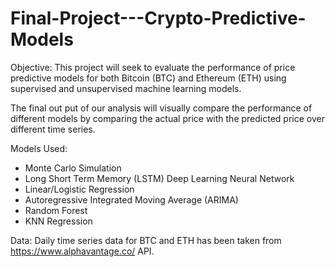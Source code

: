 # Final-Project---Crypto-Predictive-Models

Objective: This project will seek to evaluate the performance of price predictive models for both Bitcoin (BTC) and Ethereum (ETH) using supervised and unsupervised machine learning models. 

The final out put of our analysis will visually compare the performance of different models by comparing the actual price with the predicted price over different time series. 

Models Used:

- Monte Carlo Simulation
- Long Short Term Memory (LSTM) Deep Learning Neural Network
- Linear/Logistic Regression
- Autoregressive Integrated Moving Average (ARIMA)
- Random Forest
- KNN Regression

Data: Daily time series data for BTC and ETH has been taken from https://www.alphavantage.co/ API.
